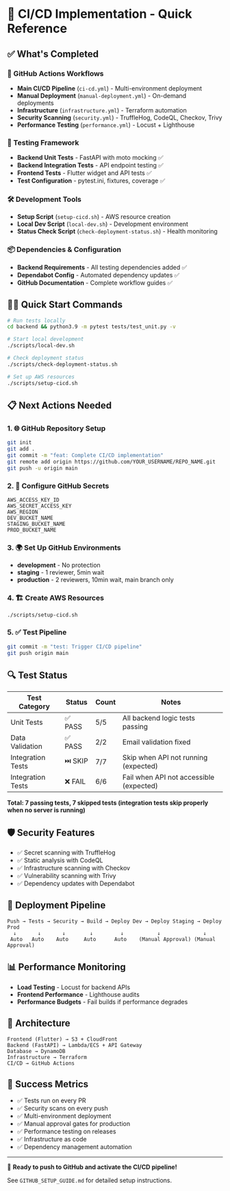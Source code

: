 # 🎯 CI/CD Implementation - Quick Reference

## ✅ What's Completed

### 🔄 GitHub Actions Workflows
- **Main CI/CD Pipeline** (`ci-cd.yml`) - Multi-environment deployment
- **Manual Deployment** (`manual-deployment.yml`) - On-demand deployments  
- **Infrastructure** (`infrastructure.yml`) - Terraform automation
- **Security Scanning** (`security.yml`) - TruffleHog, CodeQL, Checkov, Trivy
- **Performance Testing** (`performance.yml`) - Locust + Lighthouse

### 🧪 Testing Framework
- **Backend Unit Tests** - FastAPI with moto mocking ✅
- **Backend Integration Tests** - API endpoint testing ✅
- **Frontend Tests** - Flutter widget and API tests ✅
- **Test Configuration** - pytest.ini, fixtures, coverage ✅

### 🛠️ Development Tools
- **Setup Script** (`setup-cicd.sh`) - AWS resource creation
- **Local Dev Script** (`local-dev.sh`) - Development environment
- **Status Check Script** (`check-deployment-status.sh`) - Health monitoring

### 📦 Dependencies & Configuration
- **Backend Requirements** - All testing dependencies added ✅
- **Dependabot Config** - Automated dependency updates ✅
- **GitHub Documentation** - Complete workflow guides ✅

## 🏃‍♂️ Quick Start Commands

```bash
# Run tests locally
cd backend && python3.9 -m pytest tests/test_unit.py -v

# Start local development
./scripts/local-dev.sh

# Check deployment status
./scripts/check-deployment-status.sh

# Set up AWS resources
./scripts/setup-cicd.sh
```

## 📋 Next Actions Needed

### 1. 🌐 GitHub Repository Setup
```bash
git init
git add .
git commit -m "feat: Complete CI/CD implementation"
git remote add origin https://github.com/YOUR_USERNAME/REPO_NAME.git
git push -u origin main
```

### 2. 🔑 Configure GitHub Secrets
```
AWS_ACCESS_KEY_ID
AWS_SECRET_ACCESS_KEY
AWS_REGION
DEV_BUCKET_NAME
STAGING_BUCKET_NAME
PROD_BUCKET_NAME
```

### 3. 🌍 Set Up GitHub Environments
- **development** - No protection
- **staging** - 1 reviewer, 5min wait
- **production** - 2 reviewers, 10min wait, main branch only

### 4. 🏗️ Create AWS Resources
```bash
./scripts/setup-cicd.sh
```

### 5. ✅ Test Pipeline
```bash
git commit -m "test: Trigger CI/CD pipeline"
git push origin main
```

## 🔍 Test Status

| Test Category | Status | Count | Notes |
|---------------|--------|-------|-------|
| Unit Tests | ✅ PASS | 5/5 | All backend logic tests passing |
| Data Validation | ✅ PASS | 2/2 | Email validation fixed |
| Integration Tests | ⏭️ SKIP | 7/7 | Skip when API not running (expected) |
| Integration Tests | ❌ FAIL | 6/6 | Fail when API not accessible (expected) |

**Total: 7 passing tests, 7 skipped tests (integration tests skip properly when no server is running)**

## 🛡️ Security Features

- ✅ Secret scanning with TruffleHog
- ✅ Static analysis with CodeQL  
- ✅ Infrastructure scanning with Checkov
- ✅ Vulnerability scanning with Trivy
- ✅ Dependency updates with Dependabot

## 🚀 Deployment Pipeline

```
Push → Tests → Security → Build → Deploy Dev → Deploy Staging → Deploy Prod
  ↓       ↓       ↓        ↓         ↓           ↓              ↓
 Auto   Auto    Auto     Auto      Auto    (Manual Approval) (Manual Approval)
```

## 📊 Performance Monitoring

- **Load Testing** - Locust for backend APIs
- **Frontend Performance** - Lighthouse audits
- **Performance Budgets** - Fail builds if performance degrades

## 🔧 Architecture

```
Frontend (Flutter) → S3 + CloudFront
Backend (FastAPI) → Lambda/ECS + API Gateway  
Database → DynamoDB
Infrastructure → Terraform
CI/CD → GitHub Actions
```

## 🎯 Success Metrics

- ✅ Tests run on every PR
- ✅ Security scans on every push
- ✅ Multi-environment deployment
- ✅ Manual approval gates for production
- ✅ Performance testing on releases
- ✅ Infrastructure as code
- ✅ Dependency management automation

---

🚀 **Ready to push to GitHub and activate the CI/CD pipeline!**

See `GITHUB_SETUP_GUIDE.md` for detailed setup instructions.
